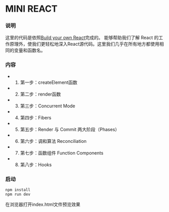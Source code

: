 # MINI REACT

### 说明
这里的代码是依照[Build your own React](https://pomb.us/build-your-own-react/)完成的。
能够帮助我们了解 React 的工作原理外，使我们更轻松地深入React源代码。这里我们几乎在所有地方都使用相同的变量和函数名。

### 内容
- 1. 第一步：createElement函数
- 2. 第二步：render函数
- 3. 第三步：Concurrent Mode
- 4. 第四步：Fibers
- 5. 第五步：Render 与 Commit 两大阶段（Phases）
- 6. 第六步：调和算法 Reconciliation
- 7. 第七步：函数组件 Function Components
- 8. 第八步：Hooks

### 启动
```
npm install
npm run dev
```
在浏览器打开index.html文件预览效果

